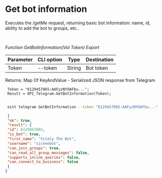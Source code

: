 ﻿---
sidebar_position: 1
---

# Get bot information
 Executes the /getMe request, returning basic bot information: name, id, ability to add the bot to groups, etc..




<br/>


*Function GetBotInformation(Val Token) Export*

 | Parameter | CLI option | Type | Destination |
 |-|-|-|-|
 | Token | --token | String | Bot token |

 
 Returns: Map Of KeyAndValue - Serialized JSON response from Telegram


```bsl title="Code example"
 Token = "6129457865:AAFyzNYOAFbu...";
 Result = OPI_Telegram.GetBotInformation(Token);
```
	


```sh title="CLI command example"
 
 oint telegram GetBotInformation --token "6129457865:AAFyzNYOAFbu..."

```

```json title="Result"
 {
 "ok": true,
 "result": {
 "id": 6129457865,
 "is_bot": true,
 "first_name": "Vitaly The Bot",
 "username": "sicheebot",
 "can_join_groups": true,
 "can_read_all_group_messages": false,
 "supports_inline_queries": false,
 "can_connect_to_business": false
 }
}
```
